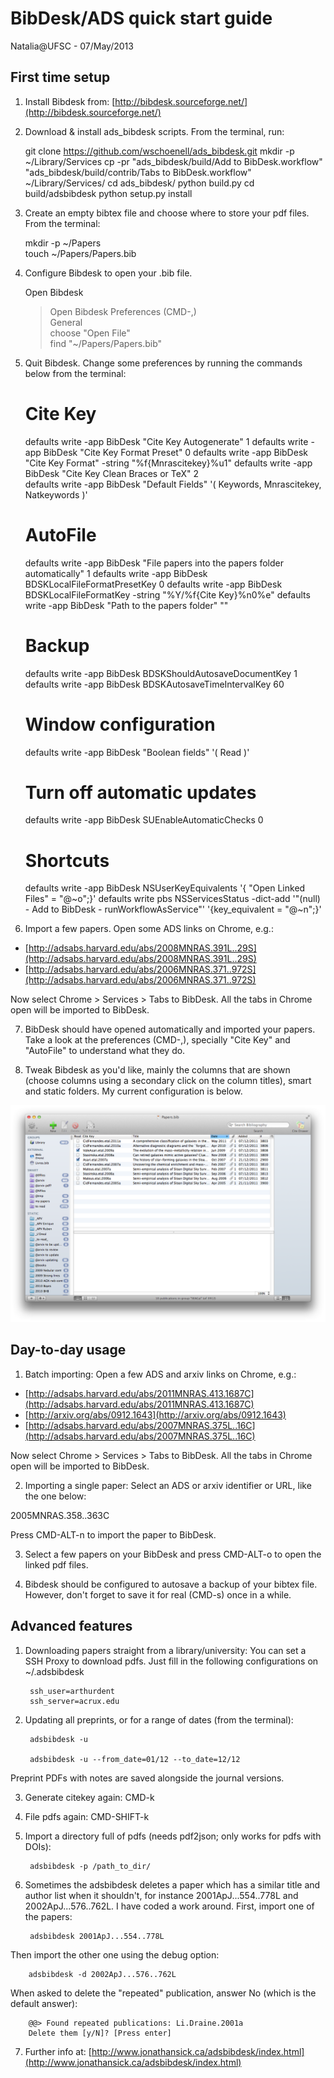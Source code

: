 # BibDesk/ADS quick start guide

Natalia@UFSC - 07/May/2013

## First time setup

1) Install Bibdesk from: [http://bibdesk.sourceforge.net/](http://bibdesk.sourceforge.net/)

2) Download & install ads_bibdesk scripts. From the terminal, run:

      git clone https://github.com/wschoenell/ads_bibdesk.git 
      mkdir -p ~/Library/Services
      cp -pr "ads_bibdesk/build/Add to BibDesk.workflow" "ads_bibdesk/build/contrib/Tabs to BibDesk.workflow" ~/Library/Services/
      cd ads_bibdesk/
      python build.py
      cd build/adsbibdesk
      python setup.py install

3) Create an empty bibtex file and choose where to store your pdf files. From the terminal:

      mkdir -p ~/Papers  
      touch ~/Papers/Papers.bib

4) Configure Bibdesk to open your .bib file.

   Open Bibdesk  
   > Open Bibdesk Preferences (CMD-,)   
   > General  
   > choose "Open File"   
   > find "~/Papers/Papers.bib"

5) Quit Bibdesk. Change some preferences by running the commands below from the terminal:

      # Cite Key
      defaults write -app BibDesk "Cite Key Autogenerate" 1
      defaults write -app BibDesk "Cite Key Format Preset" 0
      defaults write -app BibDesk "Cite Key Format" -string "%f{Mnrascitekey}%u1"
      defaults write -app BibDesk "Cite Key Clean Braces or TeX" 2     
      defaults write -app BibDesk "Default Fields" '( Keywords, Mnrascitekey, Natkeywords )'
      
      # AutoFile
      defaults write -app BibDesk "File papers into the papers folder automatically" 1
      defaults write -app BibDesk BDSKLocalFileFormatPresetKey 0
      defaults write -app BibDesk BDSKLocalFileFormatKey -string "%Y/%f{Cite Key}%n0%e"
      defaults write -app BibDesk "Path to the papers folder" ""
      
      # Backup
      defaults write -app BibDesk BDSKShouldAutosaveDocumentKey 1
      defaults write -app BibDesk BDSKAutosaveTimeIntervalKey 60

      # Window configuration
      defaults write -app BibDesk "Boolean fields" '( Read )'

      # Turn off automatic updates
      defaults write -app BibDesk SUEnableAutomaticChecks 0

      # Shortcuts
      defaults write -app BibDesk NSUserKeyEquivalents '{ "Open Linked Files" = "@~o";}'
      defaults write pbs NSServicesStatus -dict-add '"(null) - Add to BibDesk - runWorkflowAsService"' '{key_equivalent = "@~n";}'

6) Import a few papers. Open some ADS links on Chrome, e.g.:

* [http://adsabs.harvard.edu/abs/2008MNRAS.391L..29S](http://adsabs.harvard.edu/abs/2008MNRAS.391L..29S)
* [http://adsabs.harvard.edu/abs/2006MNRAS.371..972S](http://adsabs.harvard.edu/abs/2006MNRAS.371..972S)

Now select Chrome > Services > Tabs to BibDesk. All the tabs in Chrome open will be imported to BibDesk.

7) BibDesk should have opened automatically and imported your papers. Take a look at the preferences (CMD-,), specially "Cite Key" and "AutoFile" to understand what they do.

8) Tweak Bibdesk as you'd like, mainly the columns that are shown (choose columns using a secondary click on the column titles), smart and static folders. My current configuration is below.

![](./bibdesk_columns_nat.png)


## Day-to-day usage

1) Batch importing: Open a few ADS and arxiv links on Chrome, e.g.:

* [http://adsabs.harvard.edu/abs/2011MNRAS.413.1687C](http://adsabs.harvard.edu/abs/2011MNRAS.413.1687C)
* [http://arxiv.org/abs/0912.1643](http://arxiv.org/abs/0912.1643)
* [http://adsabs.harvard.edu/abs/2007MNRAS.375L..16C](http://adsabs.harvard.edu/abs/2007MNRAS.375L..16C)

Now select Chrome > Services > Tabs to BibDesk. All the tabs in Chrome open will be imported to BibDesk.

2) Importing a single paper: Select an ADS or arxiv identifier or URL, like the one below:

2005MNRAS.358..363C

Press CMD-ALT-n to import the paper to BibDesk.

3) Select a few papers on your BibDesk and press CMD-ALT-o to open the linked pdf files.

4) Bibdesk should be configured to autosave a backup of your bibtex file. However, don't forget to save it for real (CMD-s) once in a while.


## Advanced features

1) Downloading papers straight from a library/university: You can set a SSH Proxy to download pdfs. Just fill in the following configurations on ~/.adsbibdesk

        ssh_user=arthurdent
        ssh_server=acrux.edu

2) Updating all preprints, or for a range of dates (from the terminal):

        adsbibdesk -u

        adsbibdesk -u --from_date=01/12 --to_date=12/12

Preprint PDFs with notes are saved alongside the journal versions.

3) Generate citekey again: CMD-k

4) File pdfs again: CMD-SHIFT-k

5) Import a directory full of pdfs (needs pdf2json; only works for pdfs with DOIs):

        adsbibdesk -p /path_to_dir/

6) Sometimes the adsbibdesk deletes a paper which has a similar title
and author list when it shouldn't, for instance 2001ApJ...554..778L and
2002ApJ...576..762L. I have coded a work around. First, import one of the papers:

        adsbibdesk 2001ApJ...554..778L

Then import the other one using the debug option:

        adsbibdesk -d 2002ApJ...576..762L

When asked to delete the "repeated" publication, answer No (which is the
default answer):

        @@> Found repeated publications: Li.Draine.2001a
        Delete them [y/N]? [Press enter]

7) Further info at: [http://www.jonathansick.ca/adsbibdesk/index.html](http://www.jonathansick.ca/adsbibdesk/index.html)



